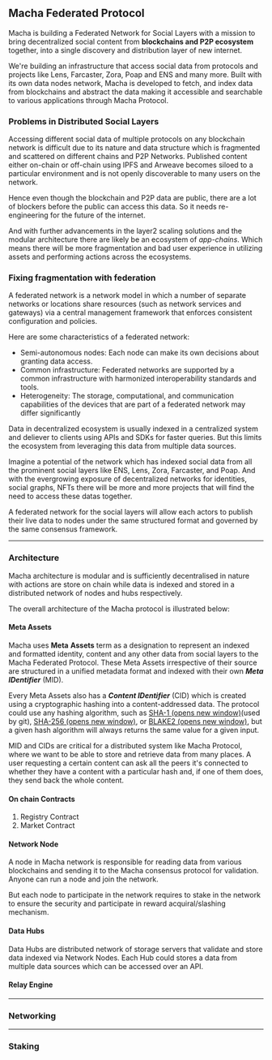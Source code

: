 

## Macha Federated Protocol

Macha is building a Federated Network for Social Layers with a mission to bring decentralized social content from **blockchains and P2P ecosystem** together, into a single discovery and distribution layer of new internet.

We're building an infrastructure that access social data from protocols and projects like Lens, Farcaster, Zora, Poap and ENS and many more. Built with its own data nodes network, Macha is developed to fetch, and index data from blockchains and abstract the data making it accessible and searchable to various applications through Macha Protocol.


### Problems in Distributed Social Layers

Accessing different social data of multiple protocols on any blockchain network is difficult due to its nature and data structure which is fragmented and scattered on different chains and P2P Networks. Published content either on-chain or off-chain using IPFS and Arweave becomes siloed to a particular environment and is not openly discoverable to many users on the network.

Hence even though the blockchain and P2P data are public, there are a lot of blockers before the public can access this data. So it needs re-engineering for the future of the internet.

And with further advancements in the layer2 scaling solutions and the modular architecture there are likely be an ecosystem of *app-chains*. Which means there will be more fragmentation and bad user experience in utilizing assets and performing actions across the ecosystems. 

### Fixing fragmentation with federation

A federated network is a network model in which a number of separate networks or locations share resources (such as network services and gateways) via a central management framework that enforces consistent configuration and policies.

Here are some characteristics of a federated network:

- Semi-autonomous nodes: Each node can make its own decisions about granting data access.
- Common infrastructure: Federated networks are supported by a common infrastructure with harmonized interoperability standards and tools.
- Heterogeneity: The storage, computational, and communication capabilities of the devices that are part of a federated network may differ significantly


Data in decentralized ecosystem is usually indexed in a centralized system and deliever to clients using APIs and SDKs for faster queries. But this limits the ecosystem from leveraging this data from multiple data sources.

Imagine a potential of the network which has indexed social data from all the prominent social layers like ENS, Lens, Zora, Farcaster, and Poap. And with the evergrowing exposure of decentralized networks for identities, social graphs, NFTs there will be more and more projects that will find the need to access these datas together.

A federated network for the social layers will allow each actors to publish their live data to nodes under the same structured format and governed by the same consensus framework.

---
### Architecture
Macha architecture is modular and is sufficiently decentralised in nature with actions are store on chain while data is indexed and stored in a distributed network of nodes and hubs respectively. 

The overall architecture of the Macha protocol is illustrated below:


#### Meta Assets

Macha uses **Meta** **Assets** term as a designation to represent an indexed and formatted identity, content and any other data from social layers to the Macha Federated Protocol. These Meta Assets irrespective of their source are structured in a unified metadata format and indexed with their own ***Meta IDentifier*** (MID). 

Every Meta Assets also has a ***Content IDentifier*** (CID) which is created using a cryptographic hashing into a content-addressed data. The protocol could use any hashing algorithm, such as [SHA-1 (opens new window)](https://en.wikipedia.org/wiki/SHA-1)(used by git), [SHA-256 (opens new window)](https://en.wikipedia.org/wiki/SHA-2), or [BLAKE2 (opens new window)](https://en.wikipedia.org/wiki/BLAKE_(hash_function)#BLAKE2), but a given hash algorithm will always returns the same value for a given input.

MID and CIDs are critical for a distributed system like Macha Protocol, where we want to be able to store and retrieve data from many places. A user requesting a certain content can ask all the peers it's connected to whether they have a content with a particular hash and, if one of them does, they send back the whole content.


#### On chain Contracts

1. Registry Contract
2. Market Contract


#### Network Node

A node in Macha network is responsible for reading data from various blockchains and sending it to the Macha consensus protocol for validation. Anyone can run a node and join the network.

But each node to participate in the network requires to stake in the network to ensure the security and participate in reward acquiral/slashing mechanism. 

#### Data Hubs
Data Hubs are distributed network of storage servers that validate and store data indexed via Network Nodes. Each Hub could stores a data from multiple data sources which can be accessed over an API.


#### Relay Engine

---

### Networking

-----


### Staking